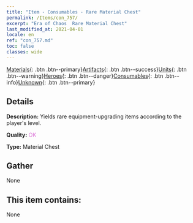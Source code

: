 ```yaml
---
title: "Item - Consumables - Rare Material Chest"
permalink: /Items/con_757/
excerpt: "Era of Chaos  Rare Material Chest"
last_modified_at: 2021-04-01
locale: en
ref: "con_757.md"
toc: false
classes: wide
---
```

 [Materials](/Items/){: .btn .btn--primary}[Artifacts](/Items/Artifacts/){: .btn .btn--success}[Units](/Items/Units/){: .btn .btn--warning}[Heroes](/Items/Heroes/){: .btn .btn--danger}[Consumables](/Items/Consumables/){: .btn .btn--info}[Unknown](/Items/Unknown/){: .btn .btn--primary}

## Details
 **Description:** Yields rare equipment-upgrading items according to the player's level.

 **Quality:** <span style="color: #DA70D6">OK</span>

 **Type:** Material Chest

## Gather

  None

## This item contains:

  None

